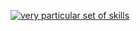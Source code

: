 [![very particular set of skills](/Tymek/Tymek/blob/master/graph.png?raw=true)](https://www.tymek.cz/#stack)

